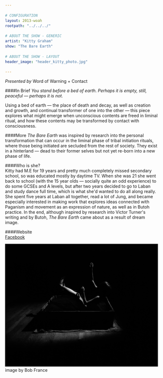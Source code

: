 ```yaml
---

# CONFIGURATION
layout: 2013-woah
rootpath: "../../../"

# ABOUT THE SHOW - GENERIC
artist: "Kitty Graham"
show: "The Bare Earth"

# ABOUT THE SHOW - LAYOUT
header_image: "header_kitty_photo.jpg"

---
```

*Presented by* Word of Warning + Contact
         
####In Brief
*You stand before a bed of earth. Perhaps it is empty, still, peaceful — perhaps it is not.*    
      
Using a bed of earth — the place of death and decay, as well as creation and growth, and continual transformer of one into the other — this piece explores what might emerge when unconscious contents are freed in liminal ritual, and how these contents may be transformed by contact with consciousness.    
      
####More 
*The Bare Earth* was inspired by research into the personal transformation that can occur in the liminal phase of tribal initiation rituals, where those being initiated are secluded from the rest of society. They exist in a hinterland — dead to their former selves but not yet re-born into a new phase of life.    
       
####Who is she?    
Kitty had M.E for 19 years and pretty much completely missed secondary school, so was educated mostly by daytime TV. When she was 21 she went back to school (with the 15 year olds — socially quite an odd experience) to do some GCSEs and A levels, but after two years decided to go to Laban and study dance full time, which is what she'd wanted to do all along really. She spent five years at Laban all together, read a lot of Jung, and became especially interested in making work that explores ideas connected with Paganism and movement as an expression of nature, as well as in Butoh practice. In the end, although inspired by research into Victor Turner's writing and by Butoh, *The Bare Earth* came about as a result of dream image.    
       
####Website    
[Facebook](http://www.facebook.com/kittyj.graham)    
       
![Kitty Graham](kitty1.jpg)    
image by Bob France
